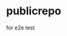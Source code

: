 # publicrepo
for e2e test




















































































































































































































































































































































































































































































































































































































































































































































































































































































































































































































































































































































































































































































































































































































































































































































































































































































































































































































































































































































































































































































































































































































































